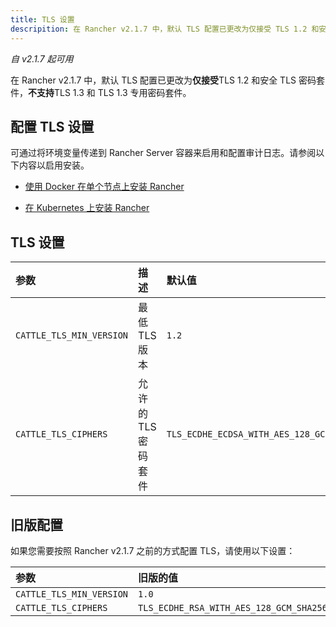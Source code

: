 ```yaml
---
title: TLS 设置
descripition: 在 Rancher v2.1.7 中，默认 TLS 配置已更改为仅接受 TLS 1.2 和安全 TLS 密码套件。不支持 TLS 1.3 和 TLS 1.3 专用密码套件。通过将环境变量传递到 Rancher Server 容器来启用和配置审计日志。请参阅以下内容以启用安装。
---
```


_自 v2.1.7 起可用_

在 Rancher v2.1.7 中，默认 TLS 配置已更改为**仅接受**TLS 1.2 和安全 TLS 密码套件，**不支持**TLS 1.3 和 TLS 1.3 专用密码套件。

## 配置 TLS 设置

可通过将环境变量传递到 Rancher Server 容器来启用和配置审计日志。请参阅以下内容以启用安装。

- [使用 Docker 在单个节点上安装 Rancher](/docs/rancher2/installation/other-installation-methods/single-node-docker/_index)

- [在 Kubernetes 上安装 Rancher](/docs/rancher2/installation/resources/chart-options/_index)

## TLS 设置

| 参数                     | 描述                | 默认值                                                                                                                                                                                                                                                | 可用选项                                                                   |
| :----------------------- | :------------------ | :---------------------------------------------------------------------------------------------------------------------------------------------------------------------------------------------------------------------------------------------------- | :------------------------------------------------------------------------- |
| `CATTLE_TLS_MIN_VERSION` | 最低 TLS 版本       | `1.2`                                                                                                                                                                                                                                                 | `1.0`, `1.1`, `1.2`                                                        |
| `CATTLE_TLS_CIPHERS`     | 允许的 TLS 密码套件 | ` TLS_ECDHE_ECDSA_WITH_AES_128_GCM_SHA256,``TLS_ECDHE_ECDSA_WITH_AES_256_GCM_SHA384,``TLS_ECDHE_ECDSA_WITH_CHACHA20_POLY1305,``TLS_ECDHE_RSA_WITH_AES_128_GCM_SHA256,``TLS_ECDHE_RSA_WITH_AES_256_GCM_SHA384,``TLS_ECDHE_RSA_WITH_CHACHA20_POLY1305 ` | 请参阅 [Golang tls 常量](https://golang.org/pkg/crypto/tls/#pkg-constants) |

## 旧版配置

如果您需要按照 Rancher v2.1.7 之前的方式配置 TLS，请使用以下设置：

| 参数                     | 旧版的值                                                                                                                                                                                                                                                                                                                                                                                                                                                                                                                                                                                                              |
| :----------------------- | :-------------------------------------------------------------------------------------------------------------------------------------------------------------------------------------------------------------------------------------------------------------------------------------------------------------------------------------------------------------------------------------------------------------------------------------------------------------------------------------------------------------------------------------------------------------------------------------------------------------------- |
| `CATTLE_TLS_MIN_VERSION` | `1.0`                                                                                                                                                                                                                                                                                                                                                                                                                                                                                                                                                                                                                 |
| `CATTLE_TLS_CIPHERS`     | ` TLS_ECDHE_RSA_WITH_AES_128_GCM_SHA256,``TLS_ECDHE_ECDSA_WITH_AES_128_GCM_SHA256,``TLS_ECDHE_RSA_WITH_AES_256_GCM_SHA384,``TLS_ECDHE_ECDSA_WITH_AES_256_GCM_SHA384,``TLS_ECDHE_RSA_WITH_CHACHA20_POLY1305,``TLS_ECDHE_ECDSA_WITH_CHACHA20_POLY1305,``TLS_ECDHE_RSA_WITH_AES_128_CBC_SHA,``TLS_ECDHE_ECDSA_WITH_AES_128_CBC_SHA,``TLS_ECDHE_RSA_WITH_AES_256_CBC_SHA,``TLS_ECDHE_ECDSA_WITH_AES_256_CBC_SHA,``TLS_RSA_WITH_AES_128_GCM_SHA256,``TLS_RSA_WITH_AES_256_GCM_SHA384,``TLS_RSA_WITH_AES_128_CBC_SHA,``TLS_RSA_WITH_AES_256_CBC_SHA,``TLS_ECDHE_RSA_WITH_3DES_EDE_CBC_SHA,``TLS_RSA_WITH_3DES_EDE_CBC_SHA ` |
